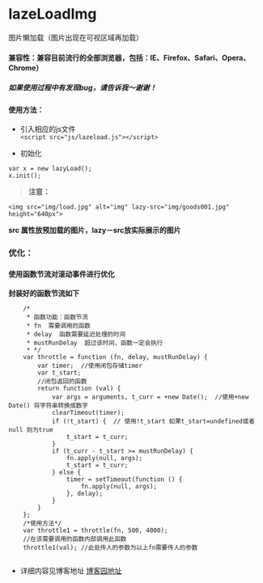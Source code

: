 # lazeLoadImg
图片懒加载（图片出现在可视区域再加载）

#### 兼容性：兼容目前流行的全部浏览器，包括：IE、Firefox、Safari、Opera、Chrome）
##### 如果使用过程中有发现bug，请告诉我～谢谢！

#### 使用方法：
- 引入相应的js文件  
```<script src="js/lazeload.js"></script>```

- 初始化
```
var x = new lazyLoad();
x.init();
```

> **注意：**

```<img src="img/load.jpg" alt="img" lazy-src="img/goods001.jpg" height="640px">```

**src 属性放预加载的图片，lazy－src放实际展示的图片**

### **优化：**
#### 使用**函数节流**对滚动事件进行优化

**封装好的函数节流如下**
```
    /*
     * 函数功能：函数节流
     * fn  需要调用的函数
     * delay  函数需要延迟处理的时间
     * mustRunDelay  超过该时间，函数一定会执行
     * */
    var throttle = function (fn, delay, mustRunDelay) {
        var timer;  //使用闭包存储timer
        var t_start;
        //闭包返回的函数
        return function (val) {
            var args = arguments, t_curr = +new Date();  //使用+new Date() 将字符串转换成数字
            clearTimeout(timer);
            if (!t_start) {  // 使用!t_start 如果t_start=undefined或者null 则为true
                t_start = t_curr;
            }
            if (t_curr - t_start >= mustRunDelay) {
                fn.apply(null, args);
                t_start = t_curr;
            } else {
                timer = setTimeout(function () {
                    fn.apply(null, args);
                }, delay);
            }
        }
    };
    /*使用方法*/
    var throttle1 = throttle(fn, 500, 4000);
    //在该需要调用的函数内部调用此函数
    throttle1(val); //此处传人的参数为以上fn需要传人的参数
    
```



- 详细内容见博客地址
[博客园地址](http://www.cnblogs.com/beidan/p/5648240.html)
